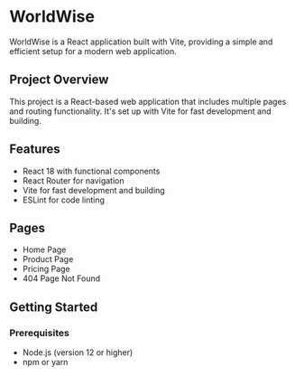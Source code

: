 # WorldWise

WorldWise is a React application built with Vite, providing a simple and efficient setup for a modern web application.

## Project Overview

This project is a React-based web application that includes multiple pages and routing functionality. It's set up with Vite for fast development and building.

## Features

- React 18 with functional components
- React Router for navigation
- Vite for fast development and building
- ESLint for code linting

## Pages

- Home Page
- Product Page
- Pricing Page
- 404 Page Not Found

## Getting Started

### Prerequisites

- Node.js (version 12 or higher)
- npm or yarn
